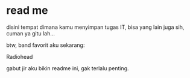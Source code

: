 # read me
disini tempat dimana kamu menyimpan tugas IT, bisa yang lain juga sih, cuman ya gitu lah...

btw, band favorit aku sekarang:





Radiohead









gabut jir aku bikin readme ini, gak terlalu penting.
